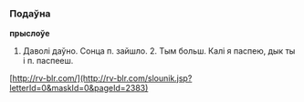 ### Подаўна
**прыслоўе**

1. Даволі даўно. Сонца п. зайшло. 2. Тым больш. Калі я паспею, дык ты і п. паспееш.

<a rel="author">[http://rv-blr.com/](http://rv-blr.com/slounik.jsp?letterId=0&maskId=0&pageId=2383)</a>
